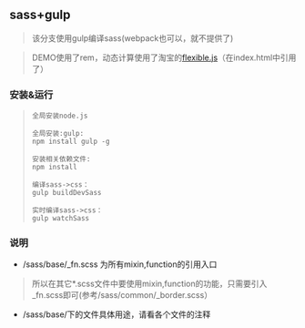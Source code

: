 ## sass+gulp

> 该分支使用gulp编译sass(webpack也可以，就不提供了)

> DEMO使用了rem，动态计算使用了淘宝的[flexible.js](https://github.com/amfe/lib-flexible)（在index.html中引用了）

### 安装&运行

>     全局安装node.js
>
>     全局安装:gulp:
>     npm install gulp -g
> 
>     安装相关依赖文件:
>     npm install
>     
>     编译sass->css：
>     gulp buildDevSass
>     
>     实时编译sass->css：
>     gulp watchSass

### 说明

- /sass/base/_fn.scss 为所有mixin,function的引用入口
>所以在其它*.scss文件中要使用mixin,function的功能，只需要引入_fn.scss即可(参考/sass/common/_border.scss）

- /sass/base/下的文件具体用途，请看各个文件的注释